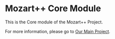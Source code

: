 Mozart++ Core Module
====================

This is the Core module of the Mozart++ Project.

For more information, please go to [Our Main Project](https://github.com/libmozart/mozart).
